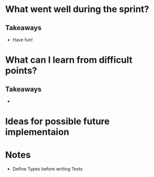 # What went well during the sprint?

### 

## Takeaways

- Have fun!

# What can I learn from difficult points?

### 

## Takeaways

-

# Ideas for possible future implementaion

### 

# Notes

- Define Types before writing Tests
